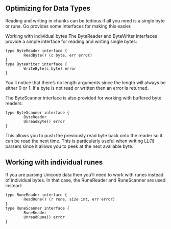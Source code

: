 ## Optimizing for Data Types
Reading and writing in chunks can be tedious if all you need is a single byte or rune. Go provides some interfaces for making this easier.

Working with individual bytes
The ByteReader and ByteWriter interfaces provide a simple interface for reading and writing single bytes:
```
type ByteReader interface {
        ReadByte() (c byte, err error)
}
type ByteWriter interface {
        WriteByte(c byte) error
}
```
You’ll notice that there’s no length arguments since the length will always be either 0 or 1. If a byte is not read or written then an error is returned.

The ByteScanner interface is also provided for working with buffered byte readers:
```
type ByteScanner interface {
        ByteReader
        UnreadByte() error
}
```
This allows you to push the previously read byte back onto the reader so it can be read the next time. This is particularly useful when writing LL(1) parsers since it allows you to peek at the next available byte.

## Working with individual runes
If you are parsing Unicode data then you’ll need to work with runes instead of individual bytes. In that case, the RuneReader and RuneScanner are used instead:
```
type RuneReader interface {
        ReadRune() (r rune, size int, err error)
}
type RuneScanner interface {
        RuneReader
        UnreadRune() error
}
```